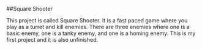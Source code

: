 ##Square Shooter

This project is called Square Shooter. It is a fast paced game where you play as a turret and kill enemies.
There are three enemies where one is a basic enemy, one is a tanky enemy, and one is a homing enemy.
This is my first project and it is also unfinished.
